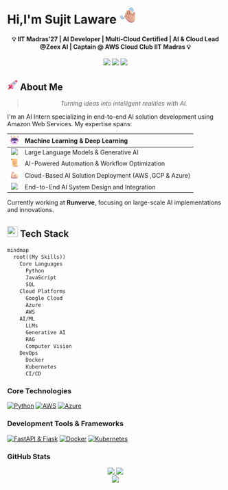 # Hi,I'm Sujit Laware <img src="https://github.com/Tarikul-Islam-Anik/tarikul-islam-anik/blob/main/assets/images/Waving%20Hand%20Medium-Light%20Skin%20Tone.png" width="40" height="40"> 

<div align="center">
  <h4>💡 IIT Madras'27 | AI Developer | Multi-Cloud Certified | AI & Cloud Lead @Zeex AI | Captain @ AWS Cloud Club IIT Madras 💡</h4>
</div>

<div align="center">
  <img src="https://img.shields.io/badge/AI-Engineering-blue?style=for-the-badge" />
  <img src="https://img.shields.io/badge/LLM-Enthusiast-green?style=for-the-badge" />
  <img src="https://img.shields.io/badge/Cloud-Solutions-orange?style=for-the-badge" />
</div>

## <img src="https://github.com/Tarikul-Islam-Anik/tarikul-islam-anik/blob/main/assets/images/Rocket.png" width="25" height="25"> About Me

<div align="center">
  <blockquote>
    <i>Turning ideas into intelligent realities with AI.</i>
  </blockquote>
</div>

I'm an AI Intern specializing in end-to-end AI solution development using Amazon Web Services. My expertise spans:

| <img src="https://github.com/Tarikul-Islam-Anik/tarikul-islam-anik/blob/main/assets/images/Robot.png" width="20"> | Machine Learning & Deep Learning |
|:--:|:---|
| <img src="https://raw.githubusercontent.com/Tarikul-Islam-Anik/Animated-Fluent-Emojis/master/Emojis/Objects/Bar%20Chart.png" width="20"> | Large Language Models & Generative AI |
| <img src="https://raw.githubusercontent.com/Tarikul-Islam-Anik/tarikul-islam-anik/main/assets/images/Scroll.png" width="20"> | AI-Powered Automation & Workflow Optimization |
| <img src="https://github.com/Tarikul-Islam-Anik/tarikul-islam-anik/blob/main/assets/images/Flexed%20Biceps%20Light%20Skin%20Tone.png" width="20"> | Cloud-Based AI Solution Deployment (AWS ,GCP & Azure) |
| <img src="https://raw.githubusercontent.com/Tarikul-Islam-Anik/Animated-Fluent-Emojis/master/Emojis/Objects/Light%20Bulb.png" width="20"> | End-to-End AI System Design and Integration |

Currently working at **Runverve**, focusing on large-scale AI implementations and innovations.

## <img src="https://raw.githubusercontent.com/Tarikul-Islam-Anik/Animated-Fluent-Emojis/master/Emojis/Objects/Hammer%20and%20Wrench.png" width="25" height="25"> Tech Stack

```mermaid
mindmap
  root((My Skills))
    Core Languages
      Python
      JavaScript
      SQL
    Cloud Platforms
      Google Cloud
      Azure
      AWS
    AI/ML
      LLMs
      Generative AI
      RAG
      Computer Vision
    DevOps
      Docker
      Kubernetes
      CI/CD
```

### Core Technologies
[![Python](https://img.shields.io/badge/Python-Expert-3776AB?style=flat-square&logo=python)](https://www.python.org/)
[![AWS](https://img.shields.io/badge/Google_Cloud-Specialist-4285F4?style=flat-square&logo=google-cloud)](https://cloud.google.com/)
[![Azure](https://img.shields.io/badge/Azure-Proficient-0089D6?style=flat-square&logo=microsoft-azure)](https://azure.microsoft.com/)

### Development Tools & Frameworks
[![FastAPI & Flask](https://img.shields.io/badge/FastAPI-Skilled-009688?style=flat-square&logo=fastapi)](https://fastapi.tiangolo.com/)
[![Docker](https://img.shields.io/badge/Docker-Advanced-2496ED?style=flat-square&logo=docker)](https://www.docker.com/)
[![Kubernetes](https://img.shields.io/badge/Kubernetes-Intermediate-326CE5?style=flat-square&logo=kubernetes)](https://kubernetes.io/)

### GitHub Stats
<div align="center"> <a href="https://github.com/sujitlaware1809"> <img src="https://github-readme-stats.vercel.app/api?username=sujitlaware1809&theme=default&show_icons=true&hide_border=false&count_private=true" width="45%" /> </a> <a href="https://github.com/sujitlaware1809"> <img src="https://github-readme-streak-stats.herokuapp.com/?user=sujitlaware1809&theme=default&hide_border=false" width="48%" /> </a> <br/> <a href="https://github.com/sujitlaware1809"> <img src="https://github-readme-stats.vercel.app/api/top-langs/?username=sujitlaware1809&theme=default&show_icons=true&hide_border=false&layout=compact" width="38%" /> </a> </div>


